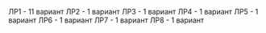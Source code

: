 ЛР1 - 11 вариант
ЛР2 - 1 вариант
ЛР3 - 1 вариант
ЛР4 - 1 вариант
ЛР5 - 1 вариант
ЛР6 - 1 вариант
ЛР7 - 1 вариант
ЛР8 - 1 вариант
